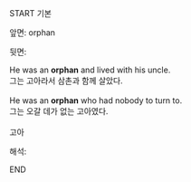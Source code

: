 START
기본

앞면:
orphan


뒷면:
<div>He was an <strong>orphan</strong> and lived with his uncle. </div><div><div>그는 고아라서 삼촌과 함께 살았다.</div></div><div><br></div><div><div>He was an <strong>orphan</strong> who had nobody to turn to. </div><div><div>그는 오갈 데가 없는 고아였다.</div></div></div><div><br></div><div>고아</div>


해석:

END